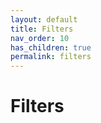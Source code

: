 ```yaml
---
layout: default
title: Filters 
nav_order: 10
has_children: true
permalink: filters
---
```


# Filters
